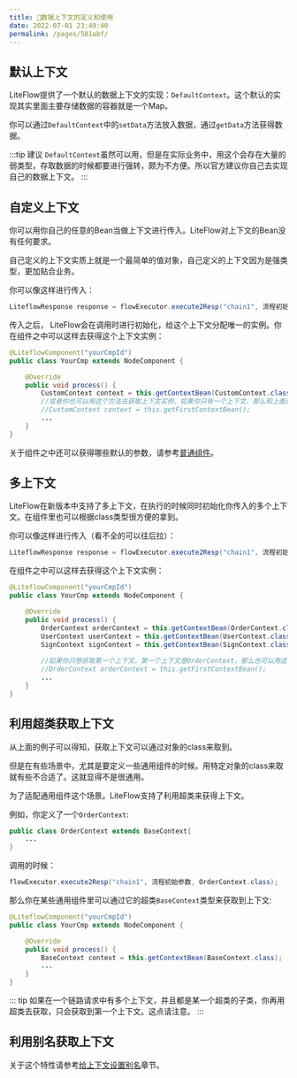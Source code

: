 ```yaml
---
title: 🌯数据上下文的定义和使用
date: 2022-07-01 23:49:40
permalink: /pages/501abf/
---
```


## 默认上下文

LiteFlow提供了一个默认的数据上下文的实现：`DefaultContext`。这个默认的实现其实里面主要存储数据的容器就是一个Map。

你可以通过`DefaultContext`中的`setData`方法放入数据，通过`getData`方法获得数据。

:::tip 建议
`DefaultContext`虽然可以用，但是在实际业务中，用这个会存在大量的弱类型，存取数据的时候都要进行强转，颇为不方便。所以官方建议你自己去实现自己的数据上下文。
:::

## 自定义上下文

你可以用你自己的任意的Bean当做上下文进行传入。LiteFlow对上下文的Bean没有任何要求。

自己定义的上下文实质上就是一个最简单的值对象，自己定义的上下文因为是强类型，更加贴合业务。

你可以像这样进行传入：

```java
LiteflowResponse response = flowExecutor.execute2Resp("chain1", 流程初始参数, CustomContext.class);
```

传入之后， LiteFlow会在调用时进行初始化，给这个上下文分配唯一的实例。你在组件之中可以这样去获得这个上下文实例：

```java
@LiteflowComponent("yourCmpId")
public class YourCmp extends NodeComponent {

	@Override
	public void process() {
		CustomContext context = this.getContextBean(CustomContext.class);
		//或者你也可以用这个方法去获取上下文实例，如果你只有一个上下文，那么和上面是等价的
		//CustomContext context = this.getFirstContextBean();
		...
	}
}
```

关于组件之中还可以获得哪些默认的参数，请参考[普通组件](/pages/8486fb/)。


## 多上下文<Badge text="v2.8.0+"/>

LiteFlow在新版本中支持了多上下文，在执行的时候同时初始化你传入的多个上下文。在组件里也可以根据class类型很方便的拿到。

你可以像这样进行传入（看不全的可以往后拉）：

```java
LiteflowResponse response = flowExecutor.execute2Resp("chain1", 流程初始参数, OrderContext.class, UserContext.class, SignContext.class);
```

在组件之中可以这样去获得这个上下文实例：

```java
@LiteflowComponent("yourCmpId")
public class YourCmp extends NodeComponent {

	@Override
	public void process() {
		OrderContext orderContext = this.getContextBean(OrderContext.class);
		UserContext userContext = this.getContextBean(UserContext.class);
		SignContext signContext = this.getContextBean(SignContext.class);
		
		//如果你只想获取第一个上下文，第一个上下文是OrderContext，那么也可以用这个方法
		//OrderContext orderContext = this.getFirstContextBean();
		...
	}
}
```

## 利用超类获取上下文<Badge text="v2.12.2+"/>

从上面的例子可以得知，获取上下文可以通过对象的class来取到。

但是在有些场景中，尤其是要定义一些通用组件的时候。用特定对象的class来取就有些不合适了。这就显得不是很通用。

为了适配通用组件这个场景。LiteFlow支持了利用超类来获得上下文。

例如，你定义了一个`OrderContext`:

```java
public class OrderContext extends BaseContext{
    ...
}
```

调用的时候：

```java
flowExecutor.execute2Resp("chain1", 流程初始参数, OrderContext.class);
```

那么你在某些通用组件里可以通过它的超类`BaseContext`类型来获取到上下文:

```java
@LiteflowComponent("yourCmpId")
public class YourCmp extends NodeComponent {

	@Override
	public void process() {
		BaseContext context = this.getContextBean(BaseContext.class);
		...
	}
}
```

::: tip
如果在一个链路请求中有多个上下文，并且都是某一个超类的子类，你再用超类去获取，只会获取到第一个上下文。这点请注意。
:::


## 利用别名获取上下文<Badge text="v2.12.0+"/>

关于这个特性请参考[给上下文设置别名](/pages/e71ced/)章节。
